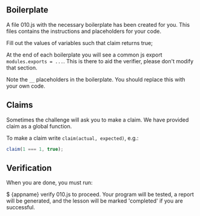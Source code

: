 Boilerplate
-----------

A file 010.js with the necessary boilerplate has been created for you. This 
files contains the instructions and placeholders for your code.

Fill out the values of variables such that claim returns true;

At the end of each boilerplate you will see a common js export 
`modules.exports = ...`. This is there to aid the verifier, please don't modify
that section.

Note the `__` placeholders in the boilerplate. You should replace this with your own code.

Claims
------

Sometimes the challenge will ask you to make a claim. We have provided claim as 
a global function.

To make a claim write `claim(actual, expected)`, e.g.:

```js
claim(1 === 1, true);
```

Verification
------

When you are done, you must run:

$ {appname} verify 010.js
to proceed. Your program will be tested, a report will be generated, and the 
lesson will be marked 'completed' if you are successful.

